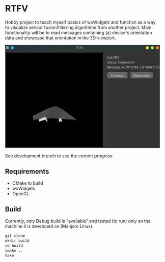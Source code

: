 # RTFV
Hobby project to teach myself basics of wxWidgets and function as a way to visualize sensor fusion/filtering algorithms from another project.
Main functionality will be to read messages containing (a) device's orientation data and showcase that orientation in the 3D viewport.

 ![Screenshot](./docs/sc.png)

See development branch to see the current progress.

## Requirements
- CMake to build
- wxWidgets
- OpenGL

## Build
Currently, only Debug build is "available" and tested (to run) only on the machine it is developed on (Manjaro Linux).
```
git clone
mkdir build
cd build
cmake ..
make
```
